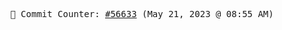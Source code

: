 <p align="center">
    <samp>
        📮 Commit Counter: <a href="https://github.com/Javascript-void0/Javascript-void0/commits/main">#56633</a> (May 21, 2023 @ 08:55 AM)
    </samp>
</p>